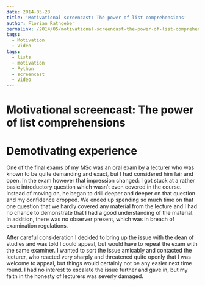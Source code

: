 ```yaml
---
date: 2014-05-28
title: 'Motivational screencast: The power of list comprehensions'
author: Florian Rathgeber
permalink: /2014/05/motivational-screencast-the-power-of-list-comprehensions/
tags:
  - Motivation
  - Video
tags:
  - lists
  - motivation
  - Python
  - screencast
  - Video
---
```

# Motivational screencast: The power of list comprehensions



# Demotivating experience

One of the final exams of my MSc was an oral exam by a lecturer who was known to be quite demanding and exact, but I had considered him fair and open. In the exam however that impression changed: I got stuck at a rather basic introductory question which wasn&#8217;t even covered in the course. Instead of moving on, he began to drill deeper and deeper on that question and my confidence dropped. We ended up spending so much time on that one question that we hardly covered any material from the lecture and I had no chance to demonstrate that I had a good understanding of the material. In addition, there was no observer present, which was in breach of examination regulations.

After careful consideration I decided to bring up the issue with the dean of studies and was told I could appeal, but would have to repeat the exam with the same examiner. I wanted to sort the issue amicably and contacted the lecturer, who reacted very sharply and threatened quite openly that I was welcome to appeal, but things would certainly not be any easier next time round. I had no interest to escalate the issue further and gave in, but my faith in the honesty of lecturers was severly damaged.
